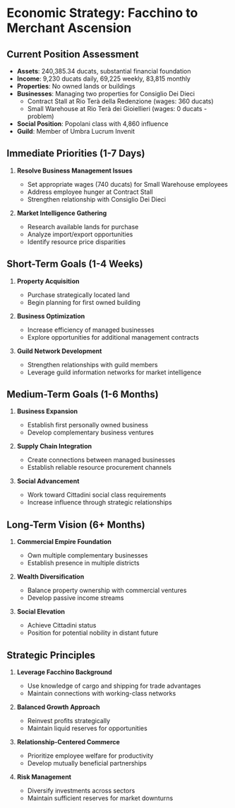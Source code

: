 # Economic Strategy: Facchino to Merchant Ascension

## Current Position Assessment
- **Assets**: 240,385.34 ducats, substantial financial foundation
- **Income**: 9,230 ducats daily, 69,225 weekly, 83,815 monthly
- **Properties**: No owned lands or buildings
- **Businesses**: Managing two properties for Consiglio Dei Dieci
  - Contract Stall at Rio Terà della Redenzione (wages: 360 ducats)
  - Small Warehouse at Rio Terà dei Gioiellieri (wages: 0 ducats - problem)
- **Social Position**: Popolani class with 4,860 influence
- **Guild**: Member of Umbra Lucrum Invenit

## Immediate Priorities (1-7 Days)
1. **Resolve Business Management Issues**
   - Set appropriate wages (740 ducats) for Small Warehouse employees
   - Address employee hunger at Contract Stall
   - Strengthen relationship with Consiglio Dei Dieci

2. **Market Intelligence Gathering**
   - Research available lands for purchase
   - Analyze import/export opportunities
   - Identify resource price disparities

## Short-Term Goals (1-4 Weeks)
1. **Property Acquisition**
   - Purchase strategically located land
   - Begin planning for first owned building

2. **Business Optimization**
   - Increase efficiency of managed businesses
   - Explore opportunities for additional management contracts

3. **Guild Network Development**
   - Strengthen relationships with guild members
   - Leverage guild information networks for market intelligence

## Medium-Term Goals (1-6 Months)
1. **Business Expansion**
   - Establish first personally owned business
   - Develop complementary business ventures

2. **Supply Chain Integration**
   - Create connections between managed businesses
   - Establish reliable resource procurement channels

3. **Social Advancement**
   - Work toward Cittadini social class requirements
   - Increase influence through strategic relationships

## Long-Term Vision (6+ Months)
1. **Commercial Empire Foundation**
   - Own multiple complementary businesses
   - Establish presence in multiple districts

2. **Wealth Diversification**
   - Balance property ownership with commercial ventures
   - Develop passive income streams

3. **Social Elevation**
   - Achieve Cittadini status
   - Position for potential nobility in distant future

## Strategic Principles
1. **Leverage Facchino Background**
   - Use knowledge of cargo and shipping for trade advantages
   - Maintain connections with working-class networks

2. **Balanced Growth Approach**
   - Reinvest profits strategically
   - Maintain liquid reserves for opportunities

3. **Relationship-Centered Commerce**
   - Prioritize employee welfare for productivity
   - Develop mutually beneficial partnerships

4. **Risk Management**
   - Diversify investments across sectors
   - Maintain sufficient reserves for market downturns
